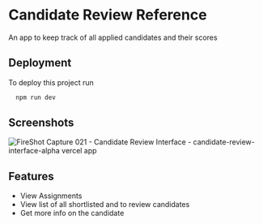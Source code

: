 
# Candidate Review Reference

An app to keep track of all applied candidates and their scores

## Deployment

To deploy this project run

```bash
  npm run dev
```


## Screenshots

![FireShot Capture 021 - Candidate Review Interface - candidate-review-interface-alpha vercel app](https://github.com/anwinj/Candidate-Review-Interface/assets/42896100/72cc1d27-80a7-414a-b6de-229cf6d18826)



## Features

- View Assignments
- View list of all shortlisted and to review candidates
- Get more info on the candidate

